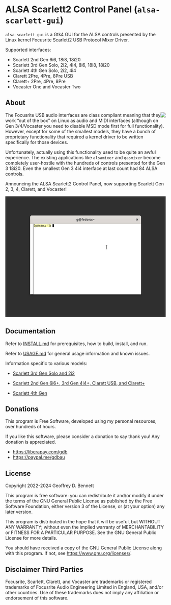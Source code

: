 # ALSA Scarlett2 Control Panel (`alsa-scarlett-gui`)

`alsa-scarlett-gui` is a Gtk4 GUI for the ALSA controls presented by
the Linux kernel Focusrite Scarlett2 USB Protocol Mixer Driver.

Supported interfaces:
- Scarlett 2nd Gen 6i6, 18i8, 18i20
- Scarlett 3rd Gen Solo, 2i2, 4i4, 8i6, 18i8, 18i20
- Scarlett 4th Gen Solo, 2i2, 4i4
- Clarett 2Pre, 4Pre, 8Pre USB
- Clarett+ 2Pre, 4Pre, 8Pre
- Vocaster One and Vocaster Two

## About

<img src="src/img/alsa-scarlett-gui-logo.png" align="right">

The Focusrite USB audio interfaces are class compliant meaning that
they work “out of the box” on Linux as audio and MIDI interfaces
(although on Gen 3/4/Vocaster you need to disable MSD mode first for
full functionality). However, except for some of the smallest models,
they have a bunch of proprietary functionality that required a kernel
driver to be written specifically for those devices.

Unfortunately, actually using this functionality used to be quite an
awful experience. The existing applications like `alsamixer` and
`qasmixer` become completely user-hostile with the hundreds of
controls presented for the Gen 3 18i20. Even the smallest Gen 3 4i4
interface at last count had 84 ALSA controls.

Announcing the ALSA Scarlett2 Control Panel, now supporting Scarlett
Gen 2, 3, 4, Clarett, and Vocaster!

![Demonstration](img/demo.gif)

## Documentation

Refer to [INSTALL.md](docs/INSTALL.md) for prerequisites, how to
build, install, and run.

Refer to [USAGE.md](docs/USAGE.md) for general usage information and
known issues.

Information specific to various models:

- [Scarlett 3rd Gen Solo and 2i2](docs/iface-small.md)

- [Scarlett 2nd Gen 6i6+, 3rd Gen 4i4+, Clarett USB, and
  Clarett+](docs/iface-large.md)

- [Scarlett 4th Gen](docs/iface-4th-gen.md)

## Donations

This program is Free Software, developed using my personal resources,
over hundreds of hours.

If you like this software, please consider a donation to say thank
you! Any donation is appreciated.

- https://liberapay.com/gdb
- https://paypal.me/gdbau

## License

Copyright 2022-2024 Geoffrey D. Bennett

This program is free software: you can redistribute it and/or modify
it under the terms of the GNU General Public License as published by
the Free Software Foundation, either version 3 of the License, or (at
your option) any later version.

This program is distributed in the hope that it will be useful, but
WITHOUT ANY WARRANTY; without even the implied warranty of
MERCHANTABILITY or FITNESS FOR A PARTICULAR PURPOSE.  See the GNU
General Public License for more details.

You should have received a copy of the GNU General Public License
along with this program.  If not, see <https://www.gnu.org/licenses/>.

## Disclaimer Third Parties

Focusrite, Scarlett, Clarett, and Vocaster are trademarks or
registered trademarks of Focusrite Audio Engineering Limited in
England, USA, and/or other countries. Use of these trademarks does not
imply any affiliation or endorsement of this software.
